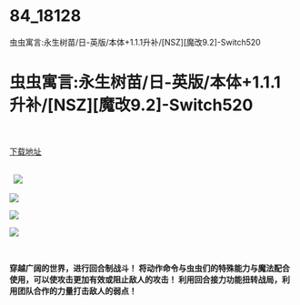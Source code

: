 # 84_18128
虫虫寓言:永生树苗/日-英版/本体+1.1.1升补/[NSZ][魔改9.2]-Switch520
# 虫虫寓言:永生树苗/日-英版/本体+1.1.1升补/[NSZ][魔改9.2]-Switch520
 <br/></br>
[下载地址](https://www.switch520.cc/article/18128 "下载地址")
<br/></br>

<p><strong>&nbsp; <img src="https://www.switch520.cc/muke_img/upload_art_editor_20210529-1_c74286de7f313e31cde023a32d7981ae.jpg"> </strong></p>
<p><strong><img src="https://www.switch520.cc/muke_img/upload_art_editor_20210529-1_cc7eb0ddbaa70ada60401f43ad00062f.jpg"></strong></p>
<p><strong><img src="https://www.switch520.cc/muke_img/upload_art_editor_20210529-1_8ac1d8c2bc35ca2a2f38e72725e4df00.jpg"></strong></p>
<p><strong><img src="https://www.switch520.cc/muke_img/upload_art_editor_20210529-1_8a612bccdc04fd76b52abe3f23f710e8.jpg"></strong></p>
<p><strong>&nbsp;</strong></p>
<p><strong>穿越广阔的世界，进行回合制战斗！ 将动作命令与虫虫们的特殊能力与魔法配合使用，可以使攻击更加有效或阻止敌人的攻击！ 利用回合接力功能扭转战局，利用团队合作的力量打击敌人的弱点！</strong></p>
<p>&nbsp;</p>
